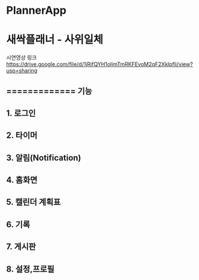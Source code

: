 # PlannerApp

새싹플래너 - 사위일체
=============
시연영상 링크  
https://drive.google.com/file/d/1jRifQYH1oljmTmRKFEvoM2qF2Xklpfli/view?usp=sharing  

=============
기능
-------------

## 1. 로그인  
   
## 2. 타이머  
  
## 3. 알림(Notification)  

## 4. 홈화면

## 5. 캘린더 계획표

## 6. 기록 
  
## 7. 게시판
    
## 8. 설정,프로필
  
